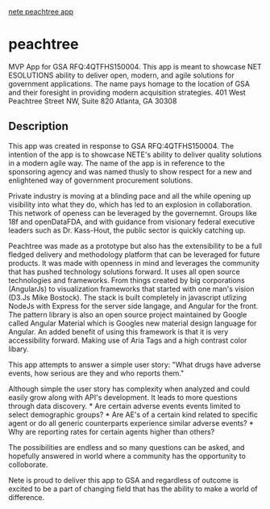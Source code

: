 [nete peachtree app](peachtree.nete.com)
# peachtree
MVP App for GSA RFQ:4QTFHS150004. This app is meant to showcase NET ESOLUTIONS ability to deliver open, modern, and agile solutions for government applications. The name pays homage to the location of GSA and their foresight in providing modern acquisition strategies. 401 West Peachtree Street NW, Suite 820 Atlanta, GA 30308
## Description
This app was created in response to GSA RFQ:4QTFHS150004. The intention of the app is to showcase NETE's ability to deliver quality solutions in a modern agile way. The name of the app is in reference to the sponsoring agency and was named thusly to show respect for a new and enlightened way of  government procurement solutions.

Private industry is moving at a blinding pace and all the while opening up visibility into what they do, which has led to an explosion in collaboration. This network of openess can be leveraged by the governemnt. Groups like 18f and openDataFDA, and with guidance from visionary federal executive leaders such as Dr. Kass-Hout, the public sector is quickly catching up.

Peachtree was made as a prototype but also has the extensibility to be a full fledged delivery and methodology platform that can be leveraged for future products. It was made with openness in mind and leverages the community that has pushed technology solutions forward. It uses all open source technologies and frameworks. From things created by big corporations (AngularJs) to visualization frameworks that started with one man's vision (D3.Js Mike Bostock). The stack is built completely in javascript utlizing NodeJs with Express for the server side langage, and Angular for the front. The pattern library is also an open source project maintained by Google called Angular Material which is Googles new material design language for Angular. An added benefit of using this framework is that it is very accessibility forward. Making use of Aria Tags and a high contrast color libary.

This app attempts to answer a simple user story:
    "What drugs have adverse events, how serious are they and who reports them."

Although simple the user story has complexity when analyzed and could easily grow along with API's development. It leads to more questions through data discovery.
    * Are certain adverse events events limited to select demographic groups?
    * Are AE's of a certain kind related to specific agent or do all generic counterparts experience similar adverse events?
    * Why are reporting rates for certain agents higher than others?
    
The possibilities are endless and so many questions can be asked, and hopefully answered in world where a community has the opportunity to colloborate.

Nete is proud to deliver this app to GSA and regardless of outcome is excited to be a part of changing field that has the ability to make a world of difference.

